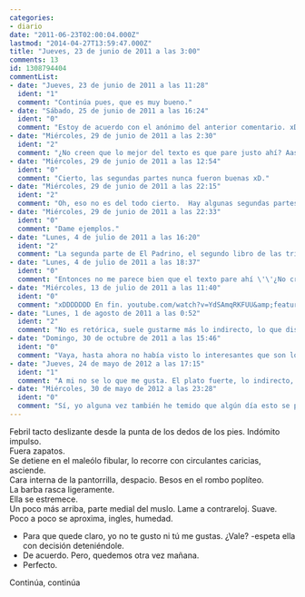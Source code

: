 ```yaml
---
categories:
- diario
date: "2011-06-23T02:00:04.000Z"
lastmod: "2014-04-27T13:59:47.000Z"
title: "Jueves, 23 de junio de 2011 a las 3:00"
comments: 13
id: 1308794404
commentList:
- date: "Jueves, 23 de junio de 2011 a las 11:28"
  ident: "1"
  comment: "Continúa pues, que es muy bueno."
- date: "Sábado, 25 de junio de 2011 a las 16:24"
  ident: "0"
  comment: "Estoy de acuerdo con el anónimo del anterior comentario. xD"
- date: "Miércoles, 29 de junio de 2011 a las 2:30"
  ident: "2"
  comment: "¿No creen que lo mejor del texto es que pare justo ahí? Aasí es mucho más erótico..."
- date: "Miércoles, 29 de junio de 2011 a las 12:54"
  ident: "0"
  comment: "Cierto, las segundas partes nunca fueron buenas xD."
- date: "Miércoles, 29 de junio de 2011 a las 22:15"
  ident: "2"
  comment: "Oh, eso no es del todo cierto.  Hay algunas segundas partes muy buenas."
- date: "Miércoles, 29 de junio de 2011 a las 22:33"
  ident: "0"
  comment: "Dame ejemplos."
- date: "Lunes, 4 de julio de 2011 a las 16:20"
  ident: "2"
  comment: "La segunda parte de El Padrino, el segundo libro de las trilogías, el segundo helado que te comes en un día."
- date: "Lunes, 4 de julio de 2011 a las 18:37"
  ident: "0"
  comment: "Entonces no me parece bien que el texto pare ahí \'\'¿No creen que lo mejor del texto es que pare justo ahí?\'\' a no ser que sea una pregunta retórica en cuyo saco mi opinión da igual.\n\nTienes razón, el segundo helado del día es mejor que el primero xD"
- date: "Miércoles, 13 de julio de 2011 a las 11:40"
  ident: "0"
  comment: "xDDDDDDD En fin. youtube.com/watch?v=YdSAmqRKFUU&amp;feature=autoplay&amp;list=PLB7D2BB5B73194746&amp;index=11&amp;playnext=1 (link puesto para llegar a los 50 carácteres, pero oye, no ta mal, eh?)"
- date: "Lunes, 1 de agosto de 2011 a las 0:52"
  ident: "2"
  comment: "No es retórica, suele gustarme más lo indirecto, lo que distrae del \"plato fuerte\". Es más interesante que cada uno lo imagine como desee en vez de limitar su imaginación a cuatro o cinco líneas escritas por mí.\nPerdón por la tardanza, hacía tiempo que no me pasaba por aqui."
- date: "Domingo, 30 de octubre de 2011 a las 15:46"
  ident: "0"
  comment: "Vaya, hasta ahora no había visto lo interesantes que son los finales abiertos..."
- date: "Jueves, 24 de mayo de 2012 a las 17:15"
  ident: "1"
  comment: "A mi no se lo que me gusta. El plato fuerte, lo indirecto, el postre... Con tantas metaforas, entrecomillados y supuestos no se escoger. Tengo una mente calenturienta o hablamos de sexo? A veces albergo serias dudas al respecto, y por eso sigo por las ramas. La gente deberia ir mas al grano, aunque eso le quitaria el arte al asunto.\nEl arte, cuantas cosas justifica, el eterno niño pequeño, si vas en su contra eres un desalmado, o peor, un inculto. ¿O seria al reves? Inculto peor que desalmado, yo prefiero la cultura, desgraciadamente la aprecio demasiado. Dicho eso, no soporto la pedanteria, lo cual quizas quede paradojico porque este comentario más que rozarla se embadurna en ella.\nDejarme llevar al teclado, pocos lugares me inspiran la sensacion de intimidad que tengo aqui. Y no solo es el anonimato, hay algo que simplemente me cautiva e impulsa a seguir escribiendo. Aunque temo el dia que las masas, o una parte de ellas lo descubran... Aunque podria ser incluso bueno, quien sabe"
- date: "Miércoles, 30 de mayo de 2012 a las 23:28"
  ident: "0"
  comment: "Sí, yo alguna vez también he temido que algún día esto se pete de gente... Pero con el tiempo me he dado cuenta de que esto no es para, por decirlo de alguna forma, gente común sino para gente peculiar gente que mira más allá de lo que tiene delante, gente que reflexiona, gente con universos llenos de cosas que compartir... Así que si llegase a más gente a este sitio sólo se quedarían unos pocos."
---
```


Febril tacto deslizante desde la punta de los dedos de los pies. Indómito impulso.  
Fuera zapatos.  
Se detiene en el maleólo fibular, lo recorre con circulantes caricias, asciende.  
Cara interna de la pantorrilla, despacio. Besos en el rombo poplíteo.  
La barba rasca ligeramente.  
Ella se estremece.  
Un poco más arriba, parte medial del muslo. Lame a contrareloj. Suave.  
Poco a poco se aproxima, ingles, humedad.  
  
- Para que quede claro, yo no te gusto ni tú me gustas. ¿Vale? -espeta ella con decisión deteniéndole.  
- De acuerdo. Pero, quedemos otra vez mañana.  
- Perfecto.  
  
Continúa, continúa